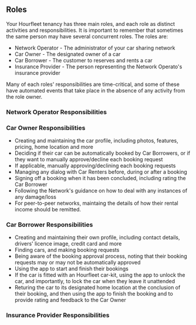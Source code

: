 ## Roles
Your Hourfleet tenancy has three main roles, and each role as distinct activities and responsibilities. It is important to remember that sometimes the same person may have several concurrent roles. The roles are:

- Network Operator - The administrator of your car sharing network
- Car Owner - The designated owner of a car
- Car Borrower - The customer to reserves and rents a car
- Insurance Provider - The person representing the Network Operato's insurance provider  

Many of each roles' responsibilities are time-critical, and some of these have automated events that take place in the absence of any activity from the role owner. 

### Network Operator Responsibilities  


### Car Owner Responsibilities

- Creating and maintaining the car profile, including  photos, features, pricing, home location and more  
- Deciding if their car can be automatically booked by Car Borrowers, or if they want to manually approve/decline each booking request  
- If applicable, manually approving/declining each booking requests  
- Managing any dialog with Car Renters before, during or after a booking  
- Signing off a booking when it has been concluded, including rating the Car Borrower
- Following the Network's guidance on how to deal with any instances of any damage/loss 
- For peer-to-peer networks, maintaing the details of how their rental income should be remitted.  

### Car Borrower Responsibilities  

- Creating and maintaining their own profile, including contact details, drivers' licence image, credit card and more
- Finding cars, and making booking requests  
- Being aware of the booking approval process, noting that their booking requests may or may not be automatically approved
- Using the app to start and finish their bookings  
- If the car is fitted with an Hourfleet car-kit, using the app to unlock the car, and importantly, to lock the car when they leave it unattended  
- Returing the car to its designated home location at the conclusion of their booking, and then using the app to finish the booking and to provide rating and feedback to the Car Owner  


### Insurance Provider Responsibilities  
